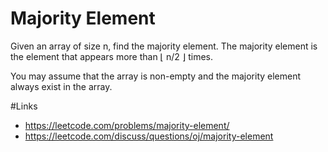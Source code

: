 # Majority Element
Given an array of size n, find the majority element. The majority element is the element that appears more than ⌊ n/2 ⌋ times.

You may assume that the array is non-empty and the majority element always exist in the array.

#Links
- https://leetcode.com/problems/majority-element/
- https://leetcode.com/discuss/questions/oj/majority-element